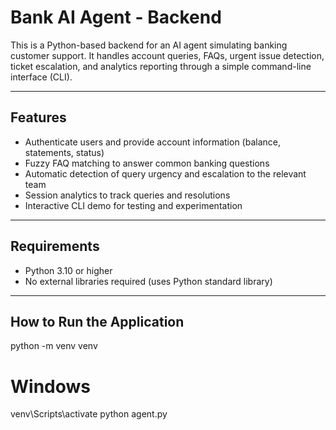# Bank AI Agent - Backend

This is a Python-based backend for an AI agent simulating banking customer support. It handles account queries, FAQs, urgent issue detection, ticket escalation, and analytics reporting through a simple command-line interface (CLI).

---

## Features

- Authenticate users and provide account information (balance, statements, status)
- Fuzzy FAQ matching to answer common banking questions
- Automatic detection of query urgency and escalation to the relevant team
- Session analytics to track queries and resolutions
- Interactive CLI demo for testing and experimentation

---

## Requirements

- Python 3.10 or higher
- No external libraries required (uses Python standard library)

---

## How to Run the Application

python -m venv venv
# Windows
venv\Scripts\activate
python agent.py

